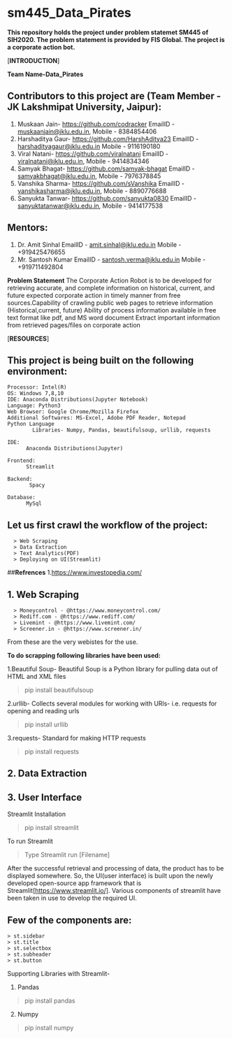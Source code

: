 # sm445_Data_Pirates
**This repository holds the project under problem statemet SM445 of SIH2020. The problem statement is provided by FIS Global. The project is a corporate action bot.**





[**INTRODUCTION**]


**Team Name-Data_Pirates**


## Contributors to this project are (Team Member - JK Lakshmipat University, Jaipur):
   1. Muskaan Jain- https://github.com/codracker
      EmailID - muskaanjain@jklu.edu.in, Mobile - 8384854406
   2. Harshaditya Gaur- https://github.com/HarshAditya23
      EmailID - harshadityagaur@jklu.edu.in Mobile - 9116190180
   3. Viral Natani- https://github.com/viralnatani
      EmailID - viralnatani@jklu.edu.in, Mobile - 9414834346
   4. Samyak Bhagat- https://github.com/samyak-bhagat
      EmailID - samyakbhagat@jklu.edu.in, Mobile - 7976378845
   5. Vanshika Sharma- https://github.com/sVanshika
      EmailID - vanshikasharma@jklu.edu.in, Mobile - 8890776688
   6. Sanyukta Tanwar- https://github.com/sanyukta0830
      EmailID - sanyuktatanwar@jklu.edu.in, Mobile - 9414177538

## Mentors:
   1. Dr. Amit Sinhal 
      EmailID - amit.sinhal@jklu.edu.in
      Mobile - +919425476655
   2. Mr. Santosh Kumar 
      EmailID - santosh.verma@jklu.edu.in
      Mobile - +919711492804

**Problem Statement**
The Corporate Action Robot is to be developed for retrieving accurate, and complete information on historical, current, and future expected corporate action in timely manner from free sources.Capability of crawling public web pages to retrieve information (Historical,current, future)
Ability of process information available in free text format like pdf, and MS word document 
Extract important information from retrieved pages/files on corporate action



[**RESOURCES**]



## **This project is being built on the following environment:**
    Processor: Intel(R)
    OS: Windows 7,8,10
    IDE: Anaconda Distributions(Jupyter Notebook)
    Language: Python3
    Web Browser: Google Chrome/Mozilla Firefox
    Additional Softwares: MS-Excel, Adobe PDF Reader, Notepad
    Python Language
            Libraries- Numpy, Pandas, beautifulsoup, urllib, requests

    IDE:
          Anaconda Distributions(Jupyter)     

    Frontend:
          Streamlit

    Backend:
           Spacy
 
    Database:
          MySql





## **Let us first crawl the workflow of the project:**
      > Web Scraping
      > Data Extraction
      > Text Analytics(PDF)
      > Deploying on UI(Streamlit)
     
     
 ##**Refrences**
      1.https://www.investopedia.com/
      
     
  
## **1. Web Scraping**
      > Moneycontrol - @https://www.moneycontrol.com/
      > Rediff.com - @https://www.rediff.com/
      > Livemint - @https://www.livemint.com/
      > Screener.in - @https://www.screener.in/
      
   From these are the very webistes for the use.
   
**To do scrapping following libraries have been used:**

1.Beautiful Soup- Beautiful Soup is a Python library for pulling data out of HTML and XML files
   >pip install beautifulsoup
   
2.urllib- Collects several modules for working with URls- i.e. requests for opening and reading urls
   >pip install urllib

3.requests- Standard for making HTTP requests
  >pip install requests


## **2. Data Extraction**


## **3. User Interface** 

Streamlit Installation
>pip install streamlit

To run Streamlit
>Type Streamlit run [Filename]


After the successful retrieval and processing of data, the product has to be displayed somewhere. So, the UI(user interface) is built upon the newly developed open-source app framework that is Streamlit[https://www.streamlit.io/]. Various components of streamlit have been taken in use to develop the required UI.

## **Few of the components are:**
    > st.sidebar
    > st.title
    > st.selectbox
    > st.subheader
    > st.button
      
    
 Supporting Libraries with Streamlit-
 
 1. Pandas
 >pip install pandas
 
 2. Numpy
 >pip install numpy
